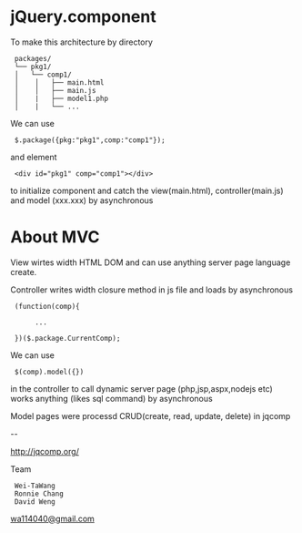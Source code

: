 jQuery.component
=================


To make this architecture by directory 

     packages/
     └── pkg1/
     │   └── comp1/
     │    │   ├── main.html
     │    │   ├── main.js
     │    |   ├── model1.php
     │    |   └── ...

We can use

     $.package({pkg:"pkg1",comp:"comp1"}); 

and element

     <div id="pkg1" comp="comp1"></div>

to initialize component and catch the view(main.html), controller(main.js) and model (xxx.xxx) by asynchronous

About MVC
=================

View wirtes width HTML DOM and can use anything server page language create.

Controller writes width closure method in js file and loads by asynchronous

     (function(comp){
          
          ...
          
     })($.package.CurrentComp);


We can use 

     $(comp).model({}) 

in the controller to call dynamic server page (php,jsp,aspx,nodejs etc) works anything (likes sql command) by asynchronous

Model pages were processd CRUD(create, read, update, delete) in jqcomp

--

http://jqcomp.org/

Team

     Wei-TaWang
     Ronnie Chang
     David Weng

wa114040@gmail.com
